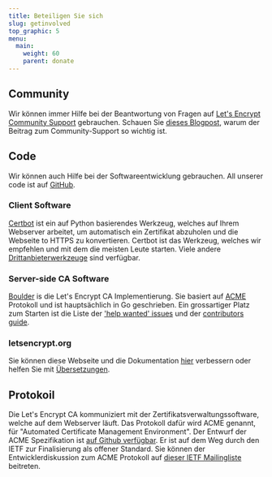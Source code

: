 ```yaml
---
title: Beteiligen Sie sich
slug: getinvolved
top_graphic: 5
menu:
  main:
    weight: 60
    parent: donate
---
```


## Community

Wir können immer Hilfe bei der Beantwortung von Fragen auf [Let's Encrypt Community Support](https://community.letsencrypt.org/) gebrauchen. Schauen Sie [dieses Blogpost](/2015/08/13/lets-encrypt-community-support.html), warum der Beitrag zum Community-Support so wichtig ist.

## Code

Wir können auch Hilfe bei der Softwareentwicklung gebrauchen. All unserer code ist auf [GitHub](https://github.com/letsencrypt/).

### Client Software

[Certbot](https://github.com/certbot/certbot) ist ein auf Python basierendes Werkzeug, welches auf Ihrem Webserver arbeitet, um automatisch ein Zertifikat abzuholen und die Webseite to HTTPS zu konvertieren. Certbot ist das Werkzeug, welches wir empfehlen und mit dem die meisten Leute starten. Viele andere [Drittanbieterwerkzeuge](/de/docs/client-options/) sind verfügbar.

### Server-side CA Software

[Boulder](https://github.com/letsencrypt/boulder) is die Let's Encrypt CA Implementierung. Sie basiert auf [ACME](https://github.com/ietf-wg-acme/acme) Protokoll und ist hauptsächlich in Go geschrieben. Ein grossartiger Platz zum Starten ist die Liste der ['help wanted' issues](https://github.com/letsencrypt/boulder/issues?q=is%3Aopen+is%3Aissue+label%3Astatus%2Fhelp-wanted) und der [contributors guide](https://github.com/letsencrypt/boulder/blob/master/CONTRIBUTING.md).

### letsencrypt.org

Sie können diese Webseite und die Dokumentation [hier](https://github.com/letsencrypt/website) verbessern oder helfen Sie mit [Übersetzungen](https://github.com/letsencrypt/website/blob/master/TRANSLATION.md).

## Protokoil

Die Let's Encrypt CA kommuniziert mit der Zertifikatsverwaltungssoftware, welche auf dem Webserver läuft. Das Protokoll dafür wird ACME genannt, für "Automated Certificate Management Environment". Der Entwurf der ACME Spezifikation ist [auf Github verfügbar](https://github.com/ietf-wg-acme/acme). Er ist auf dem Weg durch den IETF zur Finalisierung als offener Standard. Sie können der Entwicklerdiskussion zum ACME Protokoll auf [dieser IETF Mailingliste](https://www.ietf.org/mailman/listinfo/acme) beitreten.